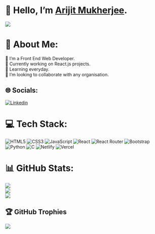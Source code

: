 # 👋 Hello, I’m [Arijit Mukherjee](https://github.com/arijit-muk02).
![](https://raw.githubusercontent.com/mayankchaudhary26/Cool-Readme-ideas/master/data/chill%20scene.gif)

# 💫 About Me:
👀 I’m a Front End Web Developer.<br>🔭 Currently working on React.js projects.<br>🌱 Learning everyday. <br> 🤝 I’m looking to collaborate with any organisation.

## 🌐 Socials:

[![Linkedin](https://img.shields.io/badge/Linkedin-%231DA1F2.svg?logo=Linkedin&logoColor=white)](https://www.linkedin.com/in/arijit-mukherjee-8b505a213/)

# 💻 Tech Stack:
 ![HTML5](https://img.shields.io/badge/html5-%23E34F26.svg?style=for-the-badge&logo=html5&logoColor=white) ![CSS3](https://img.shields.io/badge/css3-%231572B6.svg?style=for-the-badge&logo=css3&logoColor=white) ![JavaScript](https://img.shields.io/badge/javascript-%23323330.svg?style=for-the-badge&logo=javascript&logoColor=%23F7DF1E) ![React](https://img.shields.io/badge/react-%2320232a.svg?style=for-the-badge&logo=react&logoColor=%2361DAFB) ![React Router](https://img.shields.io/badge/React_Router-CA4245?style=for-the-badge&logo=react-router&logoColor=white) ![Bootstrap](https://img.shields.io/badge/bootstrap-%23563D7C.svg?style=for-the-badge&logo=bootstrap&logoColor=white) ![Python](https://img.shields.io/badge/python-3670A0?style=for-the-badge&logo=python&logoColor=ffdd54) ![C](https://img.shields.io/badge/c-%2300599C.svg?style=for-the-badge&logo=c&logoColor=white) ![Netlify](https://img.shields.io/badge/netlify-%23000000.svg?style=for-the-badge&logo=netlify&logoColor=#00C7B7) ![Vercel](https://img.shields.io/badge/vercel-%23000000.svg?style=for-the-badge&logo=vercel&logoColor=white) 
 
 # 📊 GitHub Stats:
![](https://github-readme-stats.vercel.app/api?username=arijit-muk02&theme=bear&hide_border=true&include_all_commits=false&count_private=false)<br/>
![](https://github-readme-streak-stats.herokuapp.com/?user=arijit-muk02&theme=bear&hide_border=true)<br/>
![](https://github-readme-stats.vercel.app/api/top-langs/?username=arijit-muk02&theme=bear&hide_border=true&include_all_commits=false&count_private=false&layout=compact)

 
 ## 🏆 GitHub Trophies
![](https://github-profile-trophy.vercel.app/?username=arijit-muk02&theme=monokai&no-frame=true&no-bg=true&margin-w=4)

